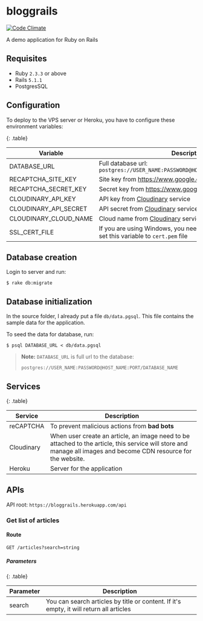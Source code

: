 # bloggrails

[![Code Climate](https://codeclimate.com/github/hckhanh/bloggrails/badges/gpa.svg)](https://codeclimate.com/github/hckhanh/bloggrails)

A demo application for Ruby on Rails

## Requisites

* Ruby `2.3.3` or above
* Rails `5.1.1`
* PostgresSQL

## Configuration

To deploy to the VPS server or Heroku, you have to configure these environment variables:

{: .table}

| Variable              | Description                                                                                     |
|-----------------------|-------------------------------------------------------------------------------------------------|
| DATABASE_URL          | Full database url: `postgres://USER_NAME:PASSWORD@HOST_NAME:PORT/DATABASE_NAME`                 |
| RECAPTCHA_SITE_KEY    | Site key from https://www.google.com/recaptcha/admin                                            |
| RECAPTCHA_SECRET_KEY  | Secret key from https://www.google.com/recaptcha/admin                                          |
| CLOUDINARY_API_KEY    | API key from [Cloudinary](http://cloudinary.com/) service                                       |
| CLOUDINARY_API_SECRET | API secret from [Cloudinary](http://cloudinary.com/) service                                    |
| CLOUDINARY_CLOUD_NAME | Cloud name from [Cloudinary](http://cloudinary.com/) service                                    |
| SSL_CERT_FILE         | If you are using Windows, you need to download OpenSSL and set this variable to `cert.pem` file |

## Database creation

Login to server and run:

~~~
$ rake db:migrate
~~~

## Database initialization

In the source folder, I already put a file `db/data.pgsql`.
This file contains the sample data for the application.

To seed the data for database, run:

~~~
$ psql DATABASE_URL < db/data.pgsql
~~~

> **Note:** `DATABASE_URL` is full url to the database:
>
> ~~~
> postgres://USER_NAME:PASSWORD@HOST_NAME:PORT/DATABASE_NAME
> ~~~

## Services

{: .table}

| Service    | Description                                                                                                                                                      |
|------------|------------------------------------------------------------------------------------------------------------------------------------------------------------------|
| reCAPTCHA  | To prevent malicious actions from **bad bots**                                                                                                                   |
| Cloudinary | When user create an article, an image need to be attached to the article, this service will store and manage all images and become CDN resource for the website. |
| Heroku     | Server for the application                                                                                                                                       |                                                                                                                                    |

## APIs

API root: `https://bloggrails.herokuapp.com/api`

### Get list of articles

#### Route

~~~
GET /articles?search=string
~~~

##### Parameters

{: .table}

| Parameter | Description                                                                             |
|-----------|-----------------------------------------------------------------------------------------|
| search    | You can search articles by title or content. If it's empty, it will return all articles |
